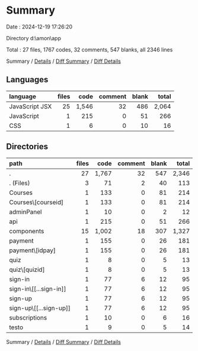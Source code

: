 # Summary

Date : 2024-12-19 17:26:20

Directory d:\\amon\\app

Total : 27 files,  1767 codes, 32 comments, 547 blanks, all 2346 lines

Summary / [Details](details.md) / [Diff Summary](diff.md) / [Diff Details](diff-details.md)

## Languages
| language | files | code | comment | blank | total |
| :--- | ---: | ---: | ---: | ---: | ---: |
| JavaScript JSX | 25 | 1,546 | 32 | 486 | 2,064 |
| JavaScript | 1 | 215 | 0 | 51 | 266 |
| CSS | 1 | 6 | 0 | 10 | 16 |

## Directories
| path | files | code | comment | blank | total |
| :--- | ---: | ---: | ---: | ---: | ---: |
| . | 27 | 1,767 | 32 | 547 | 2,346 |
| . (Files) | 3 | 71 | 2 | 40 | 113 |
| Courses | 1 | 133 | 0 | 81 | 214 |
| Courses\\[courseid] | 1 | 133 | 0 | 81 | 214 |
| adminPanel | 1 | 10 | 0 | 2 | 12 |
| api | 1 | 215 | 0 | 51 | 266 |
| components | 15 | 1,002 | 18 | 307 | 1,327 |
| payment | 1 | 155 | 0 | 26 | 181 |
| payment\\[idpay] | 1 | 155 | 0 | 26 | 181 |
| quiz | 1 | 8 | 0 | 5 | 13 |
| quiz\\[quizid] | 1 | 8 | 0 | 5 | 13 |
| sign-in | 1 | 77 | 6 | 12 | 95 |
| sign-in\\[[...sign-in]] | 1 | 77 | 6 | 12 | 95 |
| sign-up | 1 | 77 | 6 | 12 | 95 |
| sign-up\\[[...sign-up]] | 1 | 77 | 6 | 12 | 95 |
| subscriptions | 1 | 10 | 0 | 6 | 16 |
| testo | 1 | 9 | 0 | 5 | 14 |

Summary / [Details](details.md) / [Diff Summary](diff.md) / [Diff Details](diff-details.md)